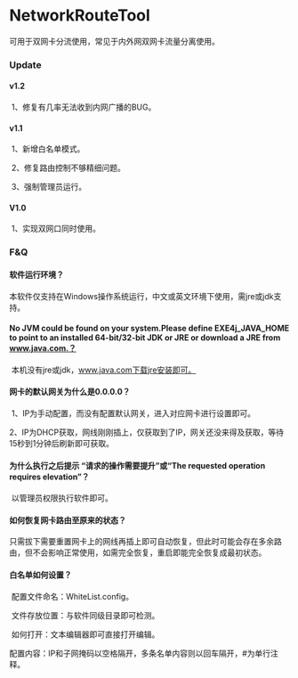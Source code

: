 # NetworkRouteTool
可用于双网卡分流使用，常见于内外网双网卡流量分离使用。

### Update

#### v1.2

​		1、修复有几率无法收到内网广播的BUG。



#### v1.1

​		1、新增白名单模式。

​		2、修复路由控制不够精细问题。

​		3、强制管理员运行。



#### V1.0

​		1、实现双网口同时使用。



### F&Q

#### 	软件运行环境？

​			本软件仅支持在Windows操作系统运行，中文或英文环境下使用，需jre或jdk支持。



#### 	No JVM could be found on your system.Please define EXE4j_JAVA_HOME to point to an installed 64-bit/32-bit JDK or JRE or download a JRE from www.java.com.？

​			本机没有jre或jdk，www.java.com下载jre安装即可。



#### 	网卡的默认网关为什么是0.0.0.0？

​			1、IP为手动配置，而没有配置默认网关，进入对应网卡进行设置即可。

​			2、IP为DHCP获取，网线刚刚插上，仅获取到了IP，网关还没来得及获取，等待15秒到1分钟后刷新即可获取。



#### 	为什么执行之后提示 “请求的操作需要提升”或“The requested operation requires elevation”？

​		以管理员权限执行软件即可。



#### 	如何恢复网卡路由至原来的状态？

​		只需拔下需要重置网卡上的网线再插上即可自动恢复，但此时可能会存在多余路由，但不会影响正常使用，如需完全恢复，重启即能完全恢复成最初状态。



#### 	白名单如何设置？

​		配置文件命名：WhiteList.config。

​		文件存放位置：与软件同级目录即可检测。

​		如何打开：文本编辑器即可直接打开编辑。

​		配置内容：IP和子网掩码以空格隔开，多条名单内容则以回车隔开，#为单行注释。